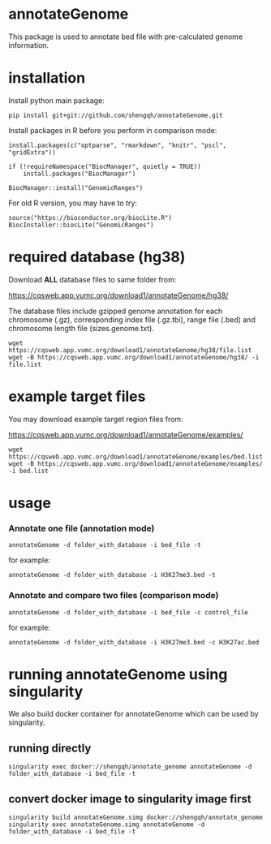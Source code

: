 # annotateGenome

This package is used to annotate bed file with pre-calculated genome information.

# installation

Install python main package:

```
pip install git+git://github.com/shengqh/annotateGenome.git
```

Install packages in R before you perform in comparison mode:

```
install.packages(c("optparse", "rmarkdown", "knitr", "pscl", "gridExtra"))

if (!requireNamespace("BiocManager", quietly = TRUE))
    install.packages("BiocManager")

BiocManager::install("GenomicRanges")
```

For old R version, you may have to try:

```
source("https://bioconductor.org/biocLite.R")
BiocInstaller::biocLite("GenomicRanges")
```

# required database (hg38)

Download **ALL** database files to same folder from:

https://cqsweb.app.vumc.org/download1/annotateGenome/hg38/

The database files include gzipped genome annotation for each chromosome (.gz), corresponding index file (.gz.tbi), range file (.bed) and chromosome length file (sizes.genome.txt).

```
wget https://cqsweb.app.vumc.org/download1/annotateGenome/hg38/file.list
wget -B https://cqsweb.app.vumc.org/download1/annotateGenome/hg38/ -i file.list
```

# example target files

You may download example target region files from:

https://cqsweb.app.vumc.org/download1/annotateGenome/examples/

```
wget https://cqsweb.app.vumc.org/download1/annotateGenome/examples/bed.list
wget -B https://cqsweb.app.vumc.org/download1/annotateGenome/examples/ -i bed.list
```

# usage

### Annotate one file (annotation mode)
```
annotateGenome -d folder_with_database -i bed_file -t
```
for example:
```
annotateGenome -d folder_with_database -i H3K27me3.bed -t
```

### Annotate and compare two files (comparison mode)
```
annotateGenome -d folder_with_database -i bed_file -c control_file
```

for example:
```
annotateGenome -d folder_with_database -i H3K27me3.bed -c H3K27ac.bed
```

# running annotateGenome using singularity

We also build docker container for annotateGenome which can be used by singularity.

## running directly

```
singularity exec docker://shengqh/annotate_genome annotateGenome -d folder_with_database -i bed_file -t
```

## convert docker image to singularity image first
```
singularity build annotateGenome.simg docker://shengqh/annotate_genome
singularity exec annotateGenome.simg annotateGenome -d folder_with_database -i bed_file -t
```
